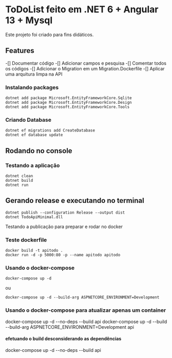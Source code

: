 # ToDoList feito em .NET 6 + Angular 13 + Mysql

Este projeto foi criado para fins didáticos.

## Features

-[] Documentar código
-[] Adicionar campos e pesquisa
-[] Comentar todos os códigos
-[] Adicionar o Migration em um Migration.Dockerfile
-[] Aplicar uma arquitura limpa na API

### Instalando packages

```
dotnet add package Microsoft.EntityFrameworkCore.Sqlite
dotnet add package Microsoft.EntityFrameworkCore.Design
dotnet add package Microsoft.EntityFrameworkCore.Tools
```

### Criando Database

```
dotnet ef migrations add CreateDatabase
dotnet ef database update
```

## Rodando no console

### Testando a aplicação

```
dotnet clean
dotnet build
dotnet run
```

## Gerando release e executando no terminal

```
dotnet publish --configuration Release --output dist
dotnet TodoApiMinimal.dll
```

Testando a publicação para preparar e rodar no docker

### Teste dockerfile

```
docker build -t apitodo .
docker run -d -p 5000:80 -p --name apitodo apitodo
```

### Usando o docker-compose

```
docker-compose up -d
```

ou

```
docker-compose up -d --build-arg ASPNETCORE_ENVIRONMENT=Development
```

### Usando o docker-compose para atualizar apenas um container

docker-compose up -d --no-deps --build api
docker-compose up -d --build --build-arg ASPNETCORE_ENVIRONMENT=Development api

#### efetuando o build desconsiderando as dependências

docker-compose up -d --no-deps --build api

